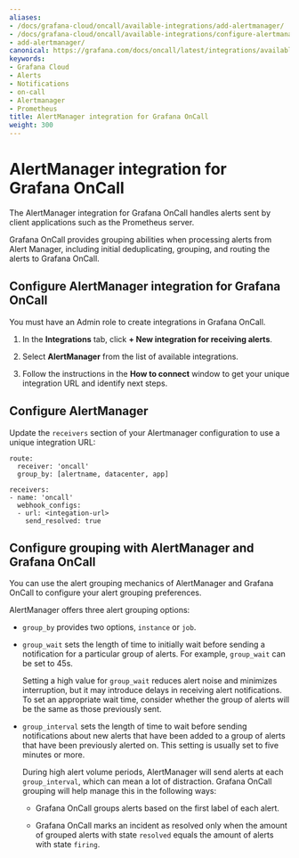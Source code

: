 ```yaml
---
aliases:
- /docs/grafana-cloud/oncall/available-integrations/add-alertmanager/
- /docs/grafana-cloud/oncall/available-integrations/configure-alertmanager/
- add-alertmanager/
canonical: https://grafana.com/docs/oncall/latest/integrations/available-integrations/add-alertmanager/
keywords:
- Grafana Cloud
- Alerts
- Notifications
- on-call
- Alertmanager
- Prometheus
title: AlertManager integration for Grafana OnCall
weight: 300
---
```


# AlertManager integration for Grafana OnCall

The AlertManager integration for Grafana OnCall handles alerts sent by client applications such as the Prometheus server.

Grafana OnCall provides<!--[grouping](#alertmanager-grouping-amp-oncall-grouping)--> grouping abilities when processing alerts from Alert Manager, including initial deduplicating, grouping, and routing the alerts to Grafana OnCall.

## Configure AlertManager integration for Grafana OnCall

You must have an Admin role to create integrations in Grafana OnCall.

1. In the **Integrations** tab, click **+ New integration for receiving alerts**.

2. Select **AlertManager** from the list of available integrations.

3. Follow the instructions in the **How to connect** window to get your unique integration URL and identify next steps.

<!--![123](../_images/connect-new-monitoring.png)-->

## Configure AlertManager

Update the `receivers` section of your Alertmanager configuration to use a unique integration URL:

```
route:
  receiver: 'oncall'
  group_by: [alertname, datacenter, app]

receivers:
- name: 'oncall'
  webhook_configs:
  - url: <integation-url>
    send_resolved: true
```

## Configure grouping with AlertManager and Grafana OnCall

You can use the alert grouping mechanics of AlertManager and Grafana OnCall to configure your alert grouping preferences.

AlertManager offers three alert grouping options:

- `group_by` provides two options, `instance` or `job`.
- `group_wait` sets the length of time to initially wait before sending a notification for a particular group of alerts. For example, `group_wait` can be set to 45s.

  Setting a high value for `group_wait` reduces alert noise and minimizes interruption, but it may introduce delays in receiving alert notifications. To set an appropriate wait time, consider whether the group of alerts will be the same as those previously sent.

- `group_interval` sets the length of time to wait before sending notifications about new alerts that have been added to a group of alerts that have been previously alerted on. This setting is usually set to five minutes or more.

  During high alert volume periods, AlertManager will send alerts at each `group_interval`, which can mean a lot of distraction. Grafana OnCall grouping will help manage this in the following ways:

  - Grafana OnCall groups alerts based on the first label of each alert.

  - Grafana OnCall marks an incident as resolved only when the amount of grouped alerts with state `resolved` equals the amount of alerts with state `firing`.
